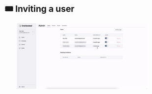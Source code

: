# 🎟 Inviting a user

<figure><img src="../../.gitbook/assets/overbooked-invite.gif" alt=""><figcaption></figcaption></figure>
